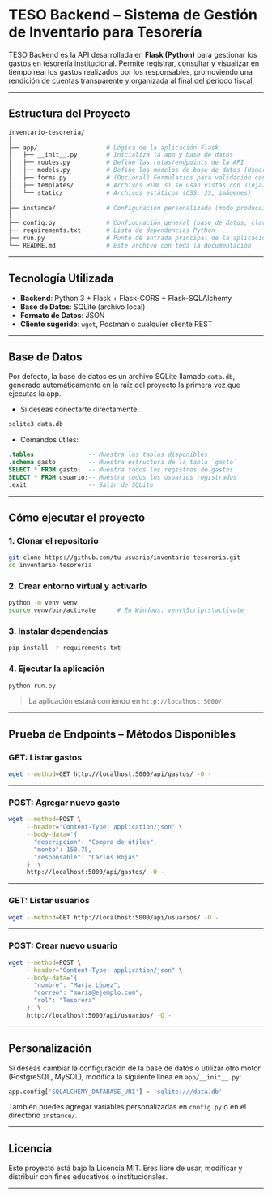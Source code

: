 #  TESO Backend – Sistema de Gestión de Inventario para Tesorería

TESO Backend es la API desarrollada en **Flask (Python)** para gestionar los gastos en tesorería institucional. Permite registrar, consultar y visualizar en tiempo real los gastos realizados por los responsables, promoviendo una rendición de cuentas transparente y organizada al final del periodo fiscal.

---

##  Estructura del Proyecto

```bash
inventario-tesoreria/
│
├── app/                   # Lógica de la aplicación Flask
│   ├── __init__.py        # Inicializa la app y base de datos
│   ├── routes.py          # Define las rutas/endpoints de la API
│   ├── models.py          # Define los modelos de base de datos (Usuario y Gasto)
│   ├── forms.py           # (Opcional) Formularios para validación con Flask-WTF
│   ├── templates/         # Archivos HTML si se usan vistas con Jinja2
│   └── static/            # Archivos estáticos (CSS, JS, imágenes)
│
├── instance/              # Configuración personalizada (modo producción, etc.)
│
├── config.py              # Configuración general (base de datos, claves, debug)
├── requirements.txt       # Lista de dependencias Python
├── run.py                 # Punto de entrada principal de la aplicación
└── README.md              # Este archivo con toda la documentación
````

---

##  Tecnología Utilizada

* **Backend**: Python 3 + Flask + Flask-CORS + Flask-SQLAlchemy
* **Base de Datos**: SQLite (archivo local)
* **Formato de Datos**: JSON
* **Cliente sugerido**: `wget`, Postman o cualquier cliente REST

---

##  Base de Datos

Por defecto, la base de datos es un archivo SQLite llamado `data.db`, generado automáticamente en la raíz del proyecto la primera vez que ejecutas la app.

* Si deseas conectarte directamente:

```bash
sqlite3 data.db
```

* Comandos útiles:

```sql
.tables               -- Muestra las tablas disponibles
.schema gasto         -- Muestra estructura de la tabla `gasto`
SELECT * FROM gasto;  -- Muestra todos los registros de gastos
SELECT * FROM usuario;-- Muestra todos los usuarios registrados
.exit                 -- Salir de SQLite
```

---

##  Cómo ejecutar el proyecto

### 1. Clonar el repositorio

```bash
git clone https://github.com/tu-usuario/inventario-tesoreria.git
cd inventario-tesoreria
```

### 2. Crear entorno virtual y activarlo

```bash
python -m venv venv
source venv/bin/activate      # En Windows: venv\Scripts\activate
```

### 3. Instalar dependencias

```bash
pip install -r requirements.txt
```

### 4. Ejecutar la aplicación

```bash
python run.py
```

> La aplicación estará corriendo en `http://localhost:5000/`

---

##  Prueba de Endpoints – Métodos Disponibles

### GET: Listar gastos

```bash
wget --method=GET http://localhost:5000/api/gastos/ -O -
```

---

### POST: Agregar nuevo gasto

```bash
wget --method=POST \
     --header="Content-Type: application/json" \
     --body-data='{
       "descripcion": "Compra de útiles",
       "monto": 150.75,
       "responsable": "Carlos Rojas"
     }' \
     http://localhost:5000/api/gastos/ -O -
```

---

###  GET: Listar usuarios

```bash
wget --method=GET http://localhost:5000/api/usuarios/ -O -
```

---

###  POST: Crear nuevo usuario

```bash
wget --method=POST \
     --header="Content-Type: application/json" \
     --body-data='{
       "nombre": "María López",
       "correo": "maria@ejemplo.com",
       "rol": "Tesorera"
     }' \
     http://localhost:5000/api/usuarios/ -O -
```

---

## Personalización

Si deseas cambiar la configuración de la base de datos o utilizar otro motor (PostgreSQL, MySQL), modifica la siguiente línea en `app/__init__.py`:

```python
app.config['SQLALCHEMY_DATABASE_URI'] = 'sqlite:///data.db'
```

También puedes agregar variables personalizadas en `config.py` o en el directorio `instance/`.

---

## Licencia

Este proyecto está bajo la Licencia MIT. Eres libre de usar, modificar y distribuir con fines educativos o institucionales.

---

